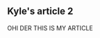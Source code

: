 <!--- Kyle's Second Post -->
<!--- 09/18/2020 -->
<!--- Kyle Owsen -->

## Kyle's article 2

OHI DER THIS IS MY ARTICLE